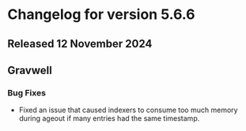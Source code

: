 # Changelog for version 5.6.6

## Released 12 November 2024

## Gravwell

### Bug Fixes
 
* Fixed an issue that caused indexers to consume too much memory during ageout if many entries had the same timestamp.